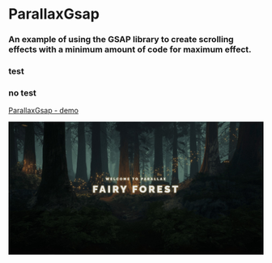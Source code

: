 ﻿# **ParallaxGsap**

### An example of using the **GSAP** library to create scrolling effects with a minimum amount of code for maximum effect.

### test
### no test

[ParallaxGsap - demo](https://krokholevviktor.github.io/ParallaxGsap/) 

![Текст описания](docs/img/parallaxPreview.jpg)
